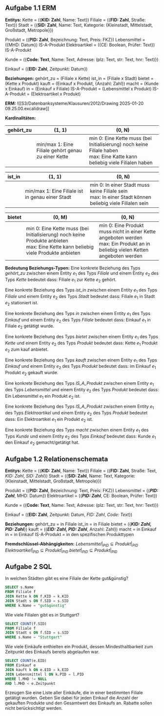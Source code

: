 ## Aufgabe 1.1 ERM

**Entitys:**
Kette = ({**KID: Zahl**, Name: Text})
Filiale = ({**FID: Zahl**, Straße: Text})
Stadt = ({**SID: Zahl**, Name: Text, Kategorie: {Kleinstadt, Mittelstadt, Großstadt, Metropole}})

Produkt = ({**PID: Zahl**, Bezeichnung: Text, Preis: FKZ})
Lebensmittel = ({MHD: Datum}) IS-A-Produkt
Elektroartikel = ({CE: Boolean, Prüfer: Text}) IS-A-Produkt

Kunde = ({**Code: Text**, Name: Text, Adresse: (plz: Text, str: Text, hnr: Text)})

Einkauf = ({**EID: Zahl**, Zeitpunkt: Datum})

**Beziehungen:**
gehört_zu = (Filiale x Kette)
ist_in = (Filiale x Stadt)
bietet = (Kette x Produkt)
kauft = (Einkauf x Produkt, {Anzahl: Zahl})
macht = (Kunde x Einkauf)
in = (Einkauf x Filiale)
IS-A-Produkt = (Lebensmittel x Produkt)
IS-A-Produkt = (Elektroartikel x Produkt)

**ERM:** ![[S3/Datenbanksysteme/Klausuren/2012/Drawing 2025-01-20 09.25.00.excalidraw]]

**Kardinalitäten:**

| gehört_zu | (1, 1)                                              | (0, N)                                                                                                                      |
| --------- | --------------------------------------------------- | --------------------------------------------------------------------------------------------------------------------------- |
|           | min/max 1: Eine Filiale gehört genau zu einer Kette | min 0: Eine Kette muss (bei Initialisierung) noch keine Filiale haben<br>max: Eine Katte kann beliebig viele Filialen haben |

| ist_in | (1, 1)                                           | (0, N)                                                                                                   |
| ------ | ------------------------------------------------ | -------------------------------------------------------------------------------------------------------- |
|        | min/max 1: Eine Filiale ist in genau einer Stadt | min 0: In einer Stadt muss keine Filiale sein<br>max: In einer Stadt können beliebig viele Filialen sein |

| bietet | (0, M)                                                                                                                              | (0, N)                                                                                                                           |
| ------ | ----------------------------------------------------------------------------------------------------------------------------------- | -------------------------------------------------------------------------------------------------------------------------------- |
|        | min 0: Eine Kette muss  (bei Initialisierung) noch keine Produkte anbieten<br>max: Eine Kette kann beliebig viele Produkte anbieten | min 0: Eine Produkt muss nicht in einer Kette angeboten werden<br>max: Ein Produkt an in beliebig vielen Ketten angeboten werden |

**Bedeutung Beziehungs-Typen:**
Eine konkrete Beziehung des Typs *gehört_zu* zwischen einem Entity $e_{1}$ des Typs *Filiale* und einem Entity $e_{2}$ des Typs *Kette* bedeutet dass: Filiale $e_{1}$ zur Kette $e_{2}$ gehört.

Eine konkrete Beziehung des Typs *ist_in* zwischen einem Entity $e_{1}$ des Typs *Filiale* und einem Entity $e_{2}$ des Typs *Stadt* bedeutet dass: Filiale $e_{1}$ in Stadt $e_{2}$ stationiert ist.

Eine konkrete Beziehung des Typs *in* zwischen einem Entity $e_{1}$ des Typs *Einkauf* und einem Entity $e_{2}$ des Typs *Filiale* bedeutet dass: Einkauf $e_{1}$ in Filiale $e_{2}$ getätigt wurde.

Eine konkrete Beziehung des Typs *bietet* zwischen einem Entity $e_{1}$ des Typs *Kette* und einem Entity $e_{2}$ des Typs *Produkt* bedeutet dass: Kette $e_{1}$ Produkt $e_{2}$ zum kauf anbietet.

Eine konkrete Beziehung des Typs *kauft* zwischen einem Entity $e_{1}$ des Typs *Einkauf* und einem Entity $e_{2}$ des Typs *Produkt* bedeutet dass: im Einkauf $e_{1}$ Produkt $e_{2}$ gekauft wurde.

Eine konkrete Beziehung des Typs *IS_A_Produkt* zwischen einem Entity $e_{1}$ des Typs *Lebensmittel* und einem Entity $e_{2}$ des Typs *Produkt* bedeutet dass: Ein Lebensmittel $e_{1}$ ein Produkt $e_{2}$ ist.

Eine konkrete Beziehung des Typs *IS_A_Produkt* zwischen einem Entity $e_{1}$ des Typs *Elektroartikel* und einem Entity $e_{2}$ des Typs *Produkt* bedeutet dass: Ein Elektroartikel $e_{1}$ ein Produkt $e_{2}$ ist.

Eine konkrete Beziehung des Typs *macht* zwischen einem Entity $e_{1}$ des Typs *Kunde* und einem Entity $e_{2}$ des Typs *Einkauf* bedeutet dass: Kunde $e_{1}$ den Einkauf $e_{2}$ gemacht/getätigt hat.

## Aufgabe 1.2 Relationenschemata

**Entitys:**
Kette = ({**KID: Zahl**, Name: Text})
Filiale = ({**FID: Zahl**, Straße: Text, *KID: Zahl*, *SID: Zahl*})
Stadt = ({**SID: Zahl**, Name: Text, Kategorie: {Kleinstadt, Mittelstadt, Großstadt, Metropole}})

Produkt = ({**PID: Zahl**, Bezeichnung: Text, Preis: FKZ})
Lebensmittel = ({***PID: Zahl***, MHD: Datum})
Elektroartikel = ({***PID: Zahl***, CE: Boolean, Prüfer: Text})

Kunde = ({**Code: Text**, Name: Text, Adresse: (plz: Text, str: Text, hnr: Text)})

Einkauf = ({**EID: Zahl**, Zeitpunkt: Datum, *FID: Zahl*, *Code: Text*})

**Beziehungen:**
gehört_zu = in Filiale
ist_in = in Filiale
bietet = ({***KID: Zahl, PID: Zahl***})
kauft = ({***EID: Zahl, PID: Zahl***, Anzahl: Zahl})
macht = in Einkauf
in = in Einkauf
IS-A-Produkt = in den spezifischen Produkttypen

**Fremdschlüssel-Abhängigkeiten:**
$Lebensmittel|_{PID} \subseteq Produkt|_{PID}$
$Elektroartikel|_{PID} \subseteq Produkt|_{PID}$
$bietet|_{PID} \subseteq Produkt|_{PID}$

## Aufgabe 2 SQL

In welchen Städten gibt es eine Filiale der Kette gut&günstig?
``` SQL
SELECT s.Name
FROM Filiale f
JOIN Kette k ON f.KID = k.KID
JOIN Stadt s ON f.SID = s.SID
WHERE k.Name = "gut&günstig"
```

Wie viele Filialen gibt es in Stuttgart?
``` SQL
SELECT COUNT(f.SID)
FROM Filiale f
JOIN Stadt s ON f.SID = s.SID
WHERE s.Name = "Stuttgart"
```

Wie viele Einkäufe enthielten ein Produkt, dessen Mindesthaltbarkeit zum Zeitpunkt des Einkaufs bereits abgelaufen war.
``` SQL
SELECT COUNT(e.EID)
FROM Einkauf e
JOIN kauft k ON e.EID = k.EID
JOIN Lebensmittel l ON k.PID = l.PID
WHERE l.MHD != NULL 
AND l.MHD < e.Zeitpunkt
```

Erzeugen Sie eine Liste aller Einkäufe, die in einer bestimmten Filiale getätigt wurden. Geben Sie dabei für jeden Einkauf die Anzahl der gekauften Produkte und den Gesamtwert des Einkaufs an. Rabatte sollen nicht berücksichtigt werden.